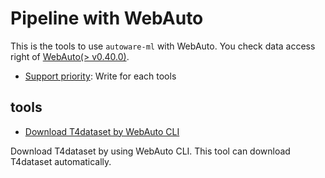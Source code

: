 
# Pipeline with WebAuto

This is the tools to use `autoware-ml` with WebAuto.
You check data access right of [WebAuto(> v0.40.0)](https://docs.web.auto/en/user-manuals/).

- [Support priority](https://github.com/tier4/autoware-ml/blob/main/docs/design/autoware_ml_design.md#support-priority): Write for each tools

## tools

- [Download T4dataset by WebAuto CLI](./download_t4dataset/)

Download T4dataset by using WebAuto CLI.
This tool can download T4dataset automatically.
